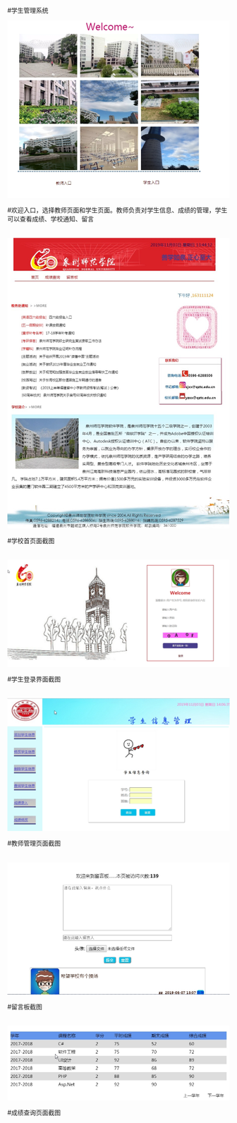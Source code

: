 #学生管理系统


![欢迎入口](https://github.com/cocominew/mytest/blob/master/img-storage/%E6%AC%A2%E8%BF%8E%E5%85%A5%E5%8F%A3.jpg)


#欢迎入口，选择教师页面和学生页面。教师负责对学生信息、成绩的管理，学生可以查看成绩、学校通知、留言
<br><br><br>
![学生页面](https://github.com/cocominew/mytest/blob/master/img-storage/%E5%AD%A6%E7%94%9F%E9%A1%B5%E9%9D%A2.JPEG)


#学校首页面截图
<br><br><br>
![学生入口](https://github.com/cocominew/mytest/blob/master/img-storage/%E5%AD%A6%E7%94%9F%E5%85%A5%E5%8F%A3.jpg)


#学生登录界面截图
<br><br><br>
![教师页面](https://github.com/cocominew/mytest/blob/master/img-storage/%E6%95%99%E5%B8%88%E9%A1%B5%E9%9D%A2.jpg)


#教师管理页面截图
<br><br><br>
![留言板](https://github.com/cocominew/mytest/blob/master/img-storage/%E7%95%99%E8%A8%80%E6%9D%BF.jpg)


#留言板截图
<br><br><br>
![成绩查询](https://github.com/cocominew/mytest/blob/master/img-storage/%E6%88%90%E7%BB%A9%E6%9F%A5%E8%AF%A2.jpg)


#成绩查询页面截图
